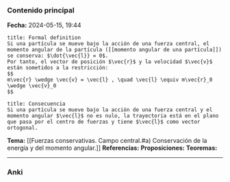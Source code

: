 ### Contenido principal

**Fecha:** 2024-05-15, 19:44

```ad-formal
title: Formal definition
Si una partícula se mueve bajo la acción de una fuerza central, el momento angular de la partícula ([[momento angular de una partícula]]) se conserva: $\dot{\vec{l}} = 0$.
Por tanto, el vector de posición $\vec{r}$ y la velocidad $\vec{v}$ están sometidos a la restricción:
$$
m\vec{r} \wedge \vec{v} = \vec{l} , \quad \vec{l} \equiv m\vec{r}_0 \wedge \vec{v}_0
$$
```

```ad-note
title: Consecuencia
Si una partícula se mueve bajo la acción de una fuerza central y el momento angular $\vec{l}$ no es nulo, la trayectoria está en el plano que pasa por el centro de fuerzas y tiene $\vec{l}$ como vector ortogonal.
```


**Tema:** [[Fuerzas conservativas. Campo central.#a) Conservación de la energía y del momento angular.]]
**Referencias:**
**Proposiciones:**
**Teoremas:**

---
### Anki
